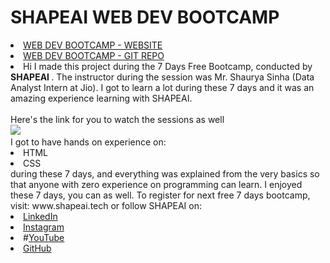 # SHAPEAI WEB DEV BOOTCAMP
<li><a href= "https://Projectnew.thapaswilingaba.repl.co">WEB DEV BOOTCAMP - WEBSITE</a>
<li><a href= "https://github.com/LingabathulaThapaswi/LingabathulaThapaswi1.github.io">WEB DEV BOOTCAMP - GIT REPO</a><li>
Hi I made this project during the 7 Days Free Bootcamp, conducted by <b> SHAPEAI
</b>.
The instructor during the session was Mr. Shaurya Sinha (Data Analyst Intern at Jio). I got to
learn a lot during these 7 days and it was an amazing experience learning with SHAPEAI.
<br><br>Here's the link for you to watch the sessions as well<br>
<a href="https://youtube.com/playlist?list=PL7zl8TDRnbun7K0fECtSMCI2hOCgLBy9a"> <img src="https://github.com/ShapeAI/PYTHON-AND-DATA-ANALYTICS/blob/main/WebD%20poster.png"> </a>
<br>I got to have hands on experience on:
<li>HTML
<li>CSS
<br>during these 7 days, and everything was explained from the very basics so that
anyone with zero experience on programming can learn.
I enjoyed these 7 days, you can as well. To register for next free 7 days bootcamp, visit:
www.shapeai.tech
or follow SHAPEAI on:
<li><a href=
"https://in.linkedin.com/company/shapeai">LinkedIn</a>
<li><a href=
"https://www.instagram.com/shape.ai/?hl=en">Instagram</a>
<li>#<a
href=
#"https://www.youtube.com/channel/UCTUvDLTW9meuDXWcbmISPdA">YouTube</a>
<li>
 <a href=
"https://github.com/shapeai">GitHub</a>
